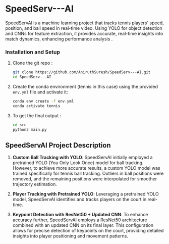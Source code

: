 # SpeedServ---AI
SpeedServAI is a machine learning project that tracks tennis players' speed, position, and ball speed in real-time video. Using YOLO for object detection and CNNs for feature extraction, it provides accurate, real-time insights into match dynamics, enhancing performance analysis . 


### Installation and Setup

1. Clone the git repo :
   ```bash
   git clone https://github.com/AniruthSuresh/SpeedServ---AI.git
   cd SpeedServ---AI

2. Create the conda environment (tennis in this case) using the provided `env.yml` file and activate it:
   
   ```bash
   conda env create -f env.yml
   conda activate tennis

3. To get the final output :
   ```bash
   cd src
   python3 main.py
   
## SpeedServAI Project Description


1. **Custom Ball Tracking with YOLO**: SpeedServAI initially employed a pretrained YOLO (You Only Look Once) model for ball tracking. However, to achieve more accurate results, a custom YOLO model was trained specifically for tennis ball tracking. Outliers in ball positions were removed, and the remaining positions were interpolated for smoother trajectory estimation.

2. **Player Tracking with Pretrained YOLO**: Leveraging a pretrained YOLO model, SpeedServAI identifies and tracks players on the court in real-time.

3. **Keypoint Detection with ResNet50 + Updated CNN**: To enhance accuracy further, SpeedServAI employs a ResNet50 architecture combined with an updated CNN on its final layer. This configuration allows for precise detection of keypoints on the court, providing detailed insights into player positioning and movement patterns.

